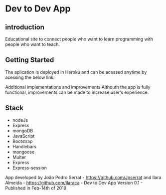 # Dev to Dev App 

## introduction
Educational site to connect people who want to learn programming with people who want to teach.

## Getting Started
The aplication is deployed in Heroku and can be acessed anytime by acessing the below link:


Additional implementations and improvements
Althouth the app is fully functional, improvements can be made to increase user's experience:

## Stack
* nodeJs
* Express
* mongoDB
* JavaScript
* Bootstrap
* Handlebars
* mongoose
* Multer
* Express
* Express-session



App developed by João Pedro Serrat - https://github.com/Jpserrat and Ilara Almeida - https://github.com/ilaraca - Dev to Dev App Version 0.1 - Published in Feb-14th of 2019
